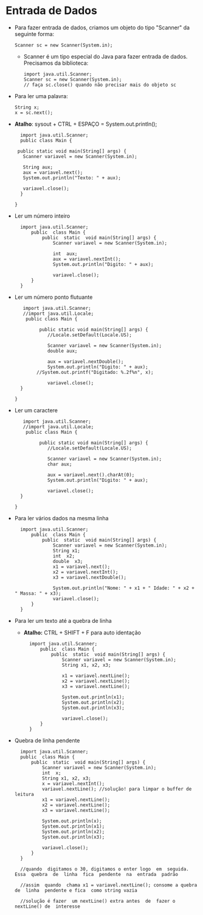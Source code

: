 # Entrada de Dados
* Para fazer entrada de dados, criamos um objeto do tipo "Scanner" da seguinte forma:

      Scanner sc = new Scanner(System.in);
      
  * Scanner é um tipo especial do Java para fazer entrada de dados. Precisamos da biblioteca:

        import java.util.Scanner;
        Scanner sc = new Scanner(System.in);
        // faça sc.close() quando não precisar mais do objeto sc
        
* Para ler uma palavra:

      String x;
      x = sc.next();
      
 * **Atalho**: sysout + CTRL + ESPAÇO = System.out.println();



		 import java.util.Scanner;
		 public class Main {

	    public static void main(String[] args) {
	      Scanner variavel = new Scanner(System.in);

	      String aux;
	      aux = variavel.next();
	      System.out.println("Texto: " + aux);

	      variavel.close();
	     }

	   }

* Ler um número inteiro

		import java.util.Scanner;
			public  class Main {
				public  static  void main(String[] args) {
					Scanner variavel = new Scanner(System.in);
					
					int  aux;
					aux = variavel.nextInt();
					System.out.println("Digito: " + aux);
					
					variavel.close();
			}
		}
    
* Ler um número ponto flutuante

	     import java.util.Scanner;
	     //import java.util.Locale;
	      public class Main {

		       public static void main(String[] args) {
		          //Locale.setDefault(Locale.US);

		          Scanner variavel = new Scanner(System.in);
		          double aux;

		          aux = variavel.nextDouble();
		          System.out.println("Digito: " + aux);
              //System.out.printf("Digitado: %.2f%n", x);

		          variavel.close();
        }

      }
* Ler um caractere

	     import java.util.Scanner;
	     //import java.util.Locale;
	      public class Main {

		       public static void main(String[] args) {
		          //Locale.setDefault(Locale.US);

		          Scanner variavel = new Scanner(System.in);
		          char aux;

		          aux = variavel.next().charAt(0);
		          System.out.println("Digito: " + aux);

		          variavel.close();
        }

      }
      
* Para ler vários dados na mesma linha


		import java.util.Scanner;
			public  class Main {
				public  static  void main(String[] args) {
					Scanner variavel = new Scanner(System.in);
					String x1;
					int  x2;
					double  x3;
					x1 = variavel.next();
					x2 = variavel.nextInt();
					x3 = variavel.nextDouble();

					System.out.println("Nome: " + x1 + " Idade: " + x2 + " Massa: " + x3);
					variavel.close();
			}
		}
		
* Para ler um texto até a quebra de linha
	* **Atalho:** CTRL + SHIFT + F para auto identação


			import java.util.Scanner;
				public  class Main {
					public  static  void main(String[] args) {
						Scanner variavel = new Scanner(System.in);
						String x1, x2, x3;

						x1 = variavel.nextLine();
						x2 = variavel.nextLine();
						x3 = variavel.nextLine();

						System.out.println(x1);
						System.out.println(x2);
						System.out.println(x3);

						variavel.close();
				}
			}

* Quebra de linha pendente

		import java.util.Scanner;
		public  class Main {
			public  static  void main(String[] args) {
				Scanner variavel = new Scanner(System.in);
				int  x;
				String x1, x2, x3;
				x = variavel.nextInt();
				variavel.nextLine(); //solução! para limpar o buffer de leitura
				x1 = variavel.nextLine();
				x2 = variavel.nextLine();
				x3 = variavel.nextLine();

				System.out.println(x);
				System.out.println(x1);
				System.out.println(x2);
				System.out.println(x3);

				variavel.close();
			}
		}

		//quando  digitamos o 30, digitamos o enter logo  em  seguida. Essa  quebra  de  linha  fica  pendente  na  entrada  padrão

		//assim  quando  chama x1 = variavel.nextLine(); consome a quebra  de  linha  pendente e fica  como string vazia

		//solução é fazer  um nextLine() extra antes  de  fazer o nextLine() de  interesse
